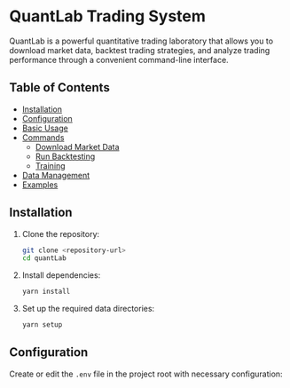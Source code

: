 # QuantLab Trading System

QuantLab is a powerful quantitative trading laboratory that allows you to download market data, backtest trading strategies, and analyze trading performance through a convenient command-line interface.

## Table of Contents

- [Installation](#installation)
- [Configuration](#configuration)
- [Basic Usage](#basic-usage)
- [Commands](#commands)
  - [Download Market Data](#download-market-data)
  - [Run Backtesting](#run-backtesting)
  - [Training](#training)
- [Data Management](#data-management)
- [Examples](#examples)

## Installation

1. Clone the repository:
   ```bash
   git clone <repository-url>
   cd quantLab
   ```

2. Install dependencies:
   ```bash
   yarn install
   ```

3. Set up the required data directories:
   ```bash
   yarn setup
   ```

## Configuration

Create or edit the `.env` file in the project root with necessary configuration:
